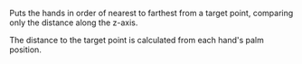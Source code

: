Puts the hands in order of nearest to farthest from a target point, comparing only the distance along the z-axis.

The distance to the target point is calculated from each hand's palm position.
